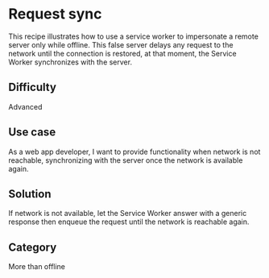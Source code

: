 # Request sync
This recipe illustrates how to use a service worker to impersonate a remote server only while offline. This false server delays any request to the network until the connection is restored, at that moment, the Service Worker synchronizes with the server.

## Difficulty
Advanced

## Use case
As a web app developer, I want to provide functionality when network is not reachable, synchronizing with the server once the network is available again.

## Solution
If network is not available, let the Service Worker answer with a generic response then enqueue the request
until the network is reachable again.

## Category
More than offline
